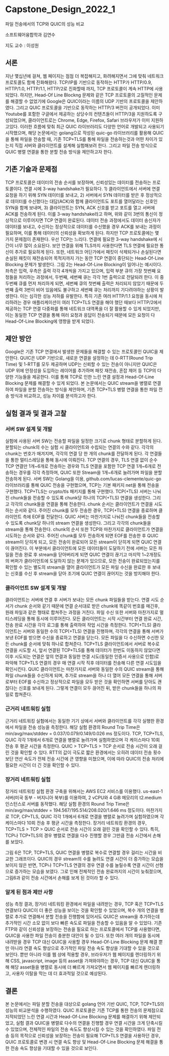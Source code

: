 # Capstone_Design_2022_1

파일 전송에서의 TCP와 QUIC의 성능 비교

소프트웨어융합학과 김연수

지도 교수 : 이성원

## 서론
지난 몇십년에 걸쳐, 웹 페이지는 점점 더 복잡해지고, 화려해지면서 그에 맞춰 네트워크 프로토콜도 함께 진화해왔다. TCP/IP를 기반으로 동작하는 HTTP가 HTTP/0.9, HTTP/1.0, HTTP/1.1, HTTP/2로 진화할때 까지, TCP 프로토콜이 계속 HTTP에 사용되었다. 하지만, Head-Of Line Blockng 문제와 같은 TCP 프로토콜의 고질적인 문제를 해결할 수 없었기에 Google은 QUIC이라는 이름의 UDP 기반의 프로토콜을 제안하였다. 그리고 QUIC 프로토콜을 기반으로 동작하는 HTTP/3 버전이 공개되었다. 이미 Youtube를 포함한 구글에서 제공하는 상당수의 컨텐츠들이 HTTP/3을 지원하도록 구성되었으며, 클라이언트로는 Chrome, Edge, Firefox, Safari 브라우저가 이미 지원하고있다.
이러한 흐름에 맞춰 최근 QUIC 라이브러리도 다양한 언어로 개발되고 사용되기 시작했으며, 해당 논문에서는 golang으로 작성된 quic-go 라이브러리를 활용해 QUIC을 통해 파일을 전송할 때, 기존 TCP+TLS를 통해 파일을 전송하는것과 어떤 차이가 있는지 직접 서버와 클라이언트를 설계해 실험해보려 한다. 그리고 파일 전송 방식으로 QUIC 병렬 연결을 통한 분할 전송 방식을 제안하고자 한다.

## 기존 기술과 문제점
 TCP 프로토콜은 데이터의 전송 순서를 보장하며, 신뢰성있는 데이터를 전송하는 프로토콜이다. 연결 시에 3-way handshake가 필요하다. 1) 클라이언트에서 서버에 연결 요청을 하기 위해 SYN 데이터를 보내고, 2) 서버에서 SYN 데이터를 받은 후 정상적으로 데이터를 수신했다는 대답(ACK)와 함께 클라이언트도 포트를 열어달라는 신호인 SYN을 함께 보내며, 3) 클라이언트는 SYN, ACK 신호를 받고 포트를 열고 서버에 ACK를 전송하게 된다. 이를 3-way handshake라고 하며, 위와 같이 3번의 통신이 정상적으로 이루어지면 TCP 연결이 완료된다. 데이터 전송 과정에서도 데이터 송신자가 데이터를 보내고, 수신자는 정상적으로 데이터를 수신했을 경우 ACK를 보내는 과정이 필요하며, 이를 통해 데이터의 신뢰성을 확보하게 된다.
하지만 TCP 프로토콜에는 몇 가지 문제점이 존재한다. 우선 TCP는 느리다. 연결에 필요한 3-way handshake에 시간이 너무 많이 소요된다. 보안 연결을 위해 TLS까지 사용한다면 TLS 연결에 필요한 통신이 추가로 필요하게 된다. 또한, 네트워크 어딘가에서 패킷이 삭제되거나 손실된다면 손실된 패킷이 재전송되어 목적지까지 가는 동안 TCP 연결이 중단되는 Head-Of-Line Blocking 문제가 발생한다. 
그림 2는 Head-Of-Line Blocking이 일어나는 예시이다. 좌측은 입력, 우측은 출력 각각 4개씩을 가지고 있으며, 입력 부분 큐의 가장 첫번째 요청들을 처리하는 과정에서, 두번째, 세번째 큐는 각각 1번 출력으로 전달되려 한다. 이 중 두번째 큐를 먼저 처리하게 되면, 세번째 큐의 첫번째 출력은 처리되지 않았기 때문에 두번째 출력 3번이 비어 있음에도 불구하고 세번째 큐는 처리까지 기다려야하는 상황이 발생한다. 이는 심각한 성능 저하를 유발한다.
특히 기존 여러 HTTP/1.1 요청을 동시에 처리하려는 경우 애플리케이션이 여러 TCP+TLS 연결을 해야 했던 때보다 HTTP/2에서 제공하는 TCP 연결 다중화를 통해 네트워크 대역폭을 더 잘 활용할 수 있게 되었지만, 이는  동일한 TCP 연결을 통해 여러 요청과 응답이 전송되기 때문에 모든 요청이 다 Head-Of-Line Blocking에 영향을 받게 되었다. 


## 제안 방안

Google은 기존 TCP 연결에서 발생한 문제들을 해결할 수 있는 프로토콜인 QUIC을 제안한다. QUIC은 UDP 기반으로, 새로운 연결을 설정하는 데 0-RTT(Round Trip Time) 및 1-RTT를 모두 제공하며 UDP는 신뢰할 수 있는 전송이 아니지만 QUIC은 UDP 위에 안정성을 도입하는 레이어를 추가하며 패킷 재전송, 혼잡 제어 등 TCP의 다양한 기능들을 제공한다. 이를 통해 TCP로 인한 느린 연결 설정과 Head-Of-Line Blocking 문제를 해결할 수 있게 되었다. 본 논문에서는 QUIC stream을 병렬로 연결하여 파일을 분할 전송하는 방식을 제안하며, 기존 TCP+TLS 병렬 연결을 통한 파일 전송 방식과 비교하고, 성능 차이를 분석하고자 한다.


## 실험 결과 및 결과 고찰
### 서버 SW 설계 및 개발
실험에 사용된 서버 SW는 전송할 파일을 일정한 크기로  chunk 형태로 분할하게 된다. 분할되는 chunk의 수는 실험 시 클라이언트와 수립되는 연결의 수와 같다. 각각의 chunk는 번호가 매겨지며, 각각의 연결 당 한 개의 chunk를 전달하게 된다. 각 연결들을 통한 멀티스레딩을 통해 동시에 이뤄진다.
TCP 연결의 경우, TLS 연결 없이 순수 TCP 연결만 1개\~6개로 전송하는 경우와 TLS 연결을 포함한 TCP 연결 1개\~6개로 전송하는 경우를 각각 측정하며, QUIC 또한 Stream을 1개~6개로 늘려가며 파일을 분할 전송하게 된다.
서버 SW는 Golang을 이용, github.com/lucas-clemente/quic-go 라이브러리를 통해 QUIC 전송을 구현했으며, TCP는 기본 패키지 net을 통해 전송을 구현했다. TCP+TLS는 crypto/tls 패키지를 통해 구현했다.
TCP(+TLS) 서버는 나눠진 chunk들을 전송할 수 있도록 chunk당 하나의 TCP(+TLS) 연결을 생성한다. 그리고 각각의 chunk들을 연결을 통해 전송한다. chunk 순서는 클라이언트가 연결을 시도하는 순서와 같다. 주어진 chunk를 모두 전송한 경우, TCP(+TLS) 연결을 종료하며 클라이언트 측에 EOF를 전달한다.
QUIC 서버는 마찬가지로 나눠진 chunk들을 전송할 수 있도록 chunk당 하나의 stream 연결을 생성한다. 그리고 각각의 chunk들을 stream을 통해 전송한다. chunk의 순서 또한 TCP와 마찬가지로 클라이언트가 연결을 시도하는 순서와 같다. 주어진 chunk를 모두 전송하게 되면 EOF를 전송한 후 QUIC stream이 닫히게 되고, 모든 전송이 완료되어 모든 stream이 닫히게 되면 QUIC 연결이 끊어진다. 이 부분에서 클라이언트에 모든 데이터들이 도달하기 전에 서버는 모든 파일을 전송 완료 후 stream을 닫아버리게 되면 QUIC 연결이 끊기고 마지막 1\~2개정도의 버퍼가 클라이언트에 도달하지 않는 문제가 있으므로, 모든 전송이 완료되었는지를 확인할 수 있는 별도의 stream을 열어 클라이언트가 모든 파일 수신을 완료한 후 보내는 신호를 수신 후 stream을 닫아 조기에 QUIC 연결이 끊어지는 것을 방지해야 한다.

### 클라이언트 SW 설계 및 개발
클라이언트는 서버에 연결 후 서버가 보내는 모든 chunk 파일들을 받는다. 연결 시도 순서가 chunk 순서와 같기 때문에 연결 순서대로 받은 chunk에 똑같이 번호를 매긴후, 원래 파일과 같은 형태로 합쳐주는 과정을 거친다. 파일 수신 또한 서버와 마찬가지로 멀티스레딩을 통해 동시에 이루어진다. 모든 클라이언트는 시작 시간부터 연결 완료 시간, 전송 완료 시간을 각각 로그를 통해 출력하여 작업 시간을 측정한다.
TCP(+TLS) 클라이언트는 서버와 동일한 수의 TCP(+TLS) 연결을 진행하며, 각각의 연결을 통해 서버가 보낸 EOF를 받으면 수신을 종료하고 연결을 닫는다.  모든 파일을 다 수신하면 수신한 모든 chunk를 순서에 맞춰 하나로 합쳐준다.
TCP+TLS 클라이언트에서 서버로 복수로 연결을 시도할 시, 앞서 연결된 TCP+TLS를 통해 데이터가 한번도 이동하지 않았다면 이후 시도되는 연결은 앞의 연결과 동일한 연결 시도(동일한 인증서 사용으로 인함)로 파악해 TCP+TLS 연결의 경우 매 연결 시작 직후 데이터를 전송해 다른 연결 시도임을 확인시킨다.
QUIC 클라이언트는 마찬가지로 서버와 동일한 수의 QUIC stream을 통해 파일 chunk들을 수신하게 되며, 추가로 stream을 하나 더 열어 모든 연결을 통해 서버로부터 EOF를 수신하고 정상적으로 파일을 모두 받은 것을 확인하면 서버를 닫아도 괜찮다는 신호를 보내게 된다. 그렇게 연결이 모두 끊어진 뒤, 받은 chunk들을 하나의 파일로 합쳐준다.


### 근거리 네트워킹 실험
근거리 네트워킹 실험에서는 동일한 기기 상에서 서버와 클라이언트를 각각 실행한 환경에서 파일을 전송 성능을 측정한다. 해당 실험 환경의 Round Trip Time은 min/avg/max/stddev = 0.037/0.079/0.149/0.026 ms 정도이다. TCP, TCP+TLS, QUIC 각각 1개에서 6개로 연결을 병렬로 늘려가며 실험하였으며 각 케이스마다 10회 전송 후 평균 시간을 측정한다. 
QUIC > TCP+TLS > TCP 순서로 전송 시간이 오래 걸린 것을 확인할 수 있다. RTT의 값이 극도로 짧은 환경에서는 오히려 데이터 전송 횟수보단 연산 속도가 전체 전송 시간에 큰 영향을 미쳤으며, 이에 따라 QUIC의 전송 처리에 필요한 시간이 더 긴 것을 확인할 수 있다. 


### 장거리 네트워킹 실험
장거리 네트워킹 실험 환경 구축을 위해서는 AWS EC2 서비스를 이용했다. us-east-1 서버(미국 동부 - 버지니아 북부)를 이용하여, 2 vCPU와 4 GiB 메모리의 t2.medium 인스턴스로 서버를 동작했다. 해당 실험 환경의 Round Trip Time은 min/avg/max/stddev = 194.567/195.514/208.020/1.646 ms 정도이다. 마찬가지로 TCP, CP+TLS, QUIC 각각 1개에서 6개로 연결을 병렬로 늘려가며 실험하였으며 각 케이스마다 10회 전송 후 평균 시간을 측정한다. 
장거리 네트워킹 환경의 경우, TCP+TLS > TCP > QUIC 순서로 전송 시간이 오래 걸린 것을 확인할 수 있다. 특히, TCP나 TCP+TLS의 경우 병렬로 연결을 다수 진행할 경우 그만큼 전송 시간에서 손해를 보았다.

그림 6은 TCP, TCP+TLS, QUIC 연결을 병렬로 복수로 연결할 경우 걸리는 시간을 비교한 그래프이다. QUIC의 경우 stream의 수를 늘려도 연결 시간이 더 증가하는 모습을 보이지 않은 반면, TCP나 TCP+TLS 연결의 경우 연결 수를 늘릴수록 연결 시간이 선형으로 증가하는 모습을 보였다. 그로 인해 전체적인 전송 완료까지의 시간이 늦춰졌으며, 그림6과 같이 전송 시간에서 손해를 보게 된 것이라 할 수 있다.


### 알게 된 점과 제안 사항
성능 측정 결과, 장거리 네트워킹 환경에서 파일을 내려받는 경우, TCP 혹은 TCP+TLS 연결보다 QUIC이 더 좋은 성능을 보이는 것을 확인할 수 있었으며, 복수 개의 연결을 병렬로 추가로 연결해서 분할 전송을 진행함에 있어서도 QUIC은 stream을 추가하는데 추가적인 시간 소모 없이 보다 빠른 속도로 파일을 전송할 수 있음을 알 수 있었다.
기존 FTP와 같이 신뢰성을 보장하는 전송을 필요로 하는 프로토콜에서 TCP를 사용했다면, QUIC을 사용한 파일 전송이 충분한 대안이 될 수 있다. 또한 여러 개의 파일을 동시에 내려받을 경우 TCP 대신 QUIC을 사용할 경우 Head-Of-Line Blocking 문제 해결 뿐만 아니라 연결 속도 향상으로 추가적인 파일 전송 속도 향상을 기대할 수 있을 것으로 보인다.
뿐만 아니라 이를 웹 상에 적용할 경우, 브라우저가 웹 페이지를 렌더링하기 위해 CSS, javascript, image 등의 asset을 가져와야하는 경우, TCP 대신 QUIC을 통해 해당 asset들을 병렬로 동시에 더 빠르게 가져오면서 웹 페이지를 빠르게 렌더링하고, 사용자 이탈을 막는 데 더 효과적일 것으로 예상된다.


## 결론
본 논문에서는 파일 분할 전송을 대상으로 golang 언어 기반 QUIC, TCP, TCP+TLS의  성능의 비교분석을 수행하였다. QUIC 프로토콜은 기존 TCP를 통한 전송의 문제점으로 지적되었던 느린 연결 시간과 Head-Of-Line Blocking 문제를 해결하기 위해 제안되었고, 실험 결과 QUIC을 병렬로 다수의 연결을 진행할 경우 연결 시간을 크게 단축시킬 수 있었으며, 전체적인 파일의 전송 속도도 향상시킬 수 있는 것을 확인하였다.
파일 전송 등의 목적으로 신뢰성을 보장하는 전송이 필요해 TCP+TLS 연결을 사용하던 경우, QUIC 프로토콜로 변경 시 연결 속도 향상 및 Head-Of-Line Blocking 문제 해결을 통한 전송 속도 향상을 기대할 수 있을 것으로 보인다. 
